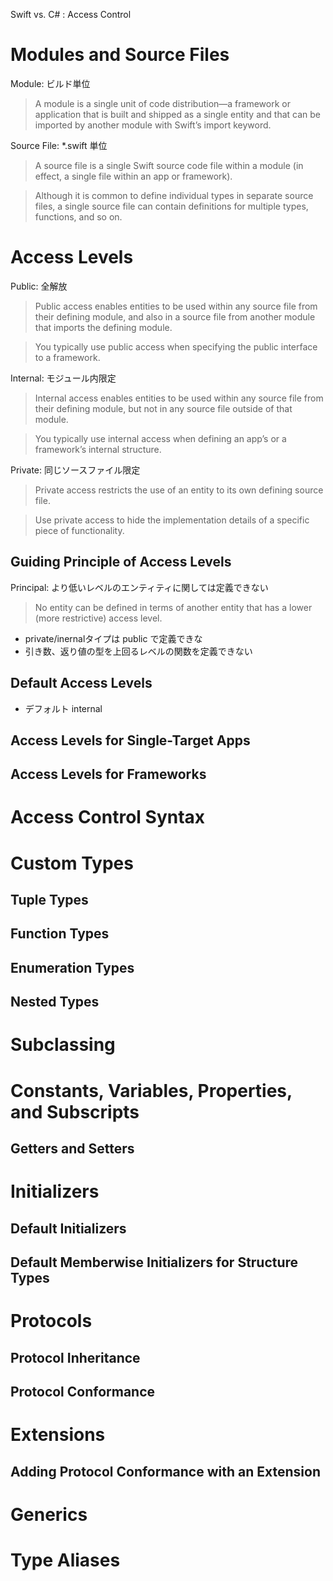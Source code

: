 Swift vs. C# : Access Control

# Modules and Source Files

Module: ビルド単位

> A module is a single unit of code distribution—a framework or application that is built and shipped as a single entity and that can be imported by another module with Swift’s import keyword.


Source File: *.swift 単位

> A source file is a single Swift source code file within a module (in effect, a single file within an app or framework). 

> Although it is common to define individual types in separate source files, a single source file can contain definitions for multiple types, functions, and so on.



# Access Levels


Public: 全解放

> Public access enables entities to be used within any source file from their defining module, and also in a source file from another module that imports the defining module. 

> You typically use public access when specifying the public interface to a framework.


Internal: モジュール内限定

> Internal access enables entities to be used within any source file from their defining module, but not in any source file outside of that module. 

> You typically use internal access when defining an app’s or a framework’s internal structure.

Private: 同じソースファイル限定

> Private access restricts the use of an entity to its own defining source file. 


> Use private access to hide the implementation details of a specific piece of functionality.


## Guiding Principle of Access Levels


Principal: より低いレベルのエンティティに関しては定義できない

> No entity can be defined in terms of another entity that has a lower (more restrictive) access level.

- private/inernalタイプは public で定義できな
- 引き数、返り値の型を上回るレベルの関数を定義できない




## Default Access Levels


- デフォルト internal 



## Access Levels for Single-Target Apps


## Access Levels for Frameworks



# Access Control Syntax

# Custom Types

## Tuple Types

## Function Types


## Enumeration Types


## Nested Types


# Subclassing

# Constants, Variables, Properties, and Subscripts


## Getters and Setters


# Initializers

## Default Initializers


## Default Memberwise Initializers for Structure Types

# Protocols

## Protocol Inheritance


## Protocol Conformance


# Extensions

## Adding Protocol Conformance with an Extension


# Generics

# Type Aliases




